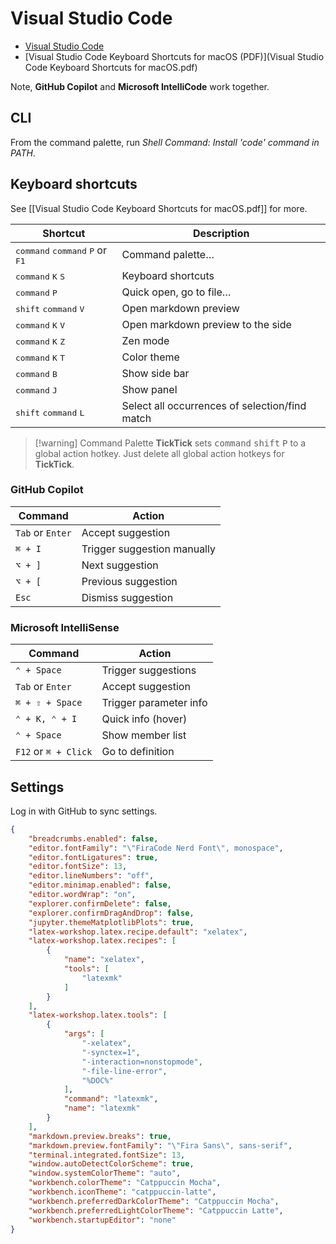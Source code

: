 # Visual Studio Code

- [Visual Studio Code](https://code.visualstudio.com)
- [Visual Studio Code Keyboard Shortcuts for macOS (PDF)](Visual Studio Code Keyboard Shortcuts for macOS.pdf)

Note, **GitHub Copilot** and **Microsoft IntelliCode** work together.
## CLI

From the command palette, run *Shell Command: Install 'code' command in PATH*.

## Keyboard shortcuts

See [[Visual Studio Code Keyboard Shortcuts for macOS.pdf]] for more.

| Shortcut                                                            | Description                                    |
| ------------------------------------------------------------------- | ---------------------------------------------- |
| <kbd>command</kbd> <kbd>command</kbd> <kbd>P</kbd> or <kbd>F1</kbd> | Command palette…                               |
| <kbd>command</kbd> <kbd>K</kbd> <kbd>S</kbd>                        | Keyboard shortcuts                             |
| <kbd>command</kbd> <kbd>P</kbd>                                     | Quick open, go to file…                        |
| <kbd>shift</kbd> <kbd>command</kbd> <kbd>V</kbd>                    | Open markdown preview                          |
| <kbd>command</kbd> <kbd>K</kbd> <kbd>V</kbd>                        | Open markdown preview to the side              |
| <kbd>command</kbd> <kbd>K</kbd> <kbd>Z</kbd>                        | Zen mode                                       |
| <kbd>command</kbd> <kbd>K</kbd> <kbd>T</kbd>                        | Color theme                                    |
| <kbd>command</kbd> <kbd>B</kbd>                                     | Show side bar                                  |
| <kbd>command</kbd> <kbd>J</kbd>                                     | Show panel                                     |
| <kbd>shift</kbd> <kbd>command</kbd> <kbd>L</kbd>                    | Select all occurrences of selection/find match |

> [!warning] Command Palette
> **TickTick** sets <kbd>command</kbd> <kbd>shift</kbd> <kbd>P</kbd> to a global action hotkey. Just delete all global action hotkeys for **TickTick**.

### GitHub Copilot

| Command                         | Action                      |
|---------------------------------|-----------------------------|
| `Tab` or `Enter`                | Accept suggestion           |
| `⌘ + I`                         | Trigger suggestion manually |
| `⌥ + ]`                         | Next suggestion             |
| `⌥ + [`                         | Previous suggestion         |
| `Esc`                           | Dismiss suggestion          |

### Microsoft IntelliSense

| Command                         | Action                            |
|---------------------------------|-----------------------------------|
| `⌃ + Space`                     | Trigger suggestions              |
| `Tab` or `Enter`                | Accept suggestion                |
| `⌘ + ⇧ + Space`                 | Trigger parameter info           |
| `⌃ + K, ⌃ + I`                  | Quick info (hover)               |
| `⌃ + Space`                     | Show member list                 |
| `F12` or `⌘ + Click`            | Go to definition                 |

## Settings

Log in with GitHub to sync settings.

```json
{
    "breadcrumbs.enabled": false,
    "editor.fontFamily": "\"FiraCode Nerd Font\", monospace",
    "editor.fontLigatures": true,
    "editor.fontSize": 13,
    "editor.lineNumbers": "off",
    "editor.minimap.enabled": false,
    "editor.wordWrap": "on",
    "explorer.confirmDelete": false,
    "explorer.confirmDragAndDrop": false,
    "jupyter.themeMatplotlibPlots": true,
    "latex-workshop.latex.recipe.default": "xelatex",
    "latex-workshop.latex.recipes": [
        {
            "name": "xelatex",
            "tools": [
                "latexmk"
            ]
        }
    ],
    "latex-workshop.latex.tools": [
        {
            "args": [
                "-xelatex",
                "-synctex=1",
                "-interaction=nonstopmode",
                "-file-line-error",
                "%DOC%"
            ],
            "command": "latexmk",
            "name": "latexmk"
        }
    ],
    "markdown.preview.breaks": true,
    "markdown.preview.fontFamily": "\"Fira Sans\", sans-serif",
    "terminal.integrated.fontSize": 13,
    "window.autoDetectColorScheme": true,
    "window.systemColorTheme": "auto",
    "workbench.colorTheme": "Catppuccin Mocha",
    "workbench.iconTheme": "catppuccin-latte",
    "workbench.preferredDarkColorTheme": "Catppuccin Mocha",
    "workbench.preferredLightColorTheme": "Catppuccin Latte",
    "workbench.startupEditor": "none"
}
```

